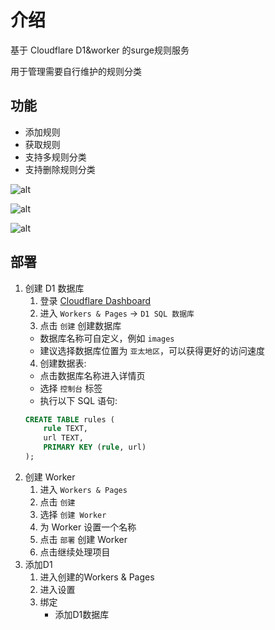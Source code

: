 # 介绍

基于 Cloudflare D1&worker 的surge规则服务

用于管理需要自行维护的规则分类

## 功能

- 添加规则
- 获取规则
- 支持多规则分类
- 支持删除规则分类

![alt](https://xianyi-img.eu.org/1734927306145.png)

![alt](https://xianyi-img.eu.org/1734927353039.png)

![alt](https://xianyi-img.eu.org/1734927419897.png)

## 部署

1. 创建 D1 数据库
    1. 登录 [Cloudflare Dashboard](https://dash.cloudflare.com)
    2. 进入 `Workers & Pages` → `D1 SQL 数据库`
    3. 点击 `创建` 创建数据库
    - 数据库名称可自定义，例如 `images`
    - 建议选择数据库位置为 `亚太地区`，可以获得更好的访问速度
    4. 创建数据表:
    - 点击数据库名称进入详情页
    - 选择 `控制台` 标签
    - 执行以下 SQL 语句:
    ```sql
    CREATE TABLE rules (
        rule TEXT,
        url TEXT,
        PRIMARY KEY (rule, url)
    );
    ```
2. 创建 Worker
    1. 进入 `Workers & Pages`
    2. 点击 `创建`
    3. 选择 `创建 Worker`
    4. 为 Worker 设置一个名称
    5. 点击 `部署` 创建 Worker
    6. 点击继续处理项目
3. 添加D1
    1. 进入创建的Workers & Pages
    2. 进入设置
    3. 绑定
        - 添加D1数据库